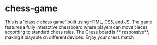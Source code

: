 # chess-game
This is a "classic chess game" built using HTML, CSS, and JS. The game features a fully interactive chessboard where players can move pieces according to standard chess rules. The Chess board is ** responsive**, making it playable on different devices. Enjoy your chess match
